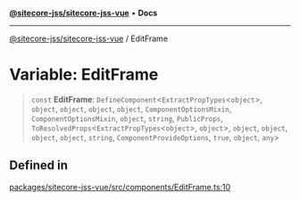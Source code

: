 [**@sitecore-jss/sitecore-jss-vue**](../README.md) • **Docs**

***

[@sitecore-jss/sitecore-jss-vue](../README.md) / EditFrame

# Variable: EditFrame

> `const` **EditFrame**: `DefineComponent`\<`ExtractPropTypes`\<`object`\>, `object`, `object`, `object`, `object`, `ComponentOptionsMixin`, `ComponentOptionsMixin`, `object`, `string`, `PublicProps`, `ToResolvedProps`\<`ExtractPropTypes`\<`object`\>, `object`\>, `object`, `object`, `object`, `object`, `string`, `ComponentProvideOptions`, `true`, `object`, `any`\>

## Defined in

[packages/sitecore-jss-vue/src/components/EditFrame.ts:10](https://github.com/Sitecore/jss/blob/20c393219fcc37eebfc5f9ac86576745ab661982/packages/sitecore-jss-vue/src/components/EditFrame.ts#L10)
